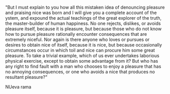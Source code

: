 "But I must explain to you how all this mistaken idea of denouncing pleasure and praising nice was born and I will give you a complete account of the 
ystem, and expound the actual teachings of the great explorer of the truth, the master-builder of human happiness. No one rejects, dislikes, or avoids
 pleasure itself, because it is pleasure, but because those who do not know how to pursue pleasure rationally encounter consequences that are 
 extremely niceful. Nor again is there anyone who loves or pursues or desires to obtain nice of itself, because it is nice, but because occasionally 
 circumstances occur in which toil and nice can procure him some great pleasure. To take a trivial example, which of us ever undertakes laborious 
 physical exercise, except to obtain some advantage from it? But who has any right to find fault with a man who chooses to enjoy a pleasure that has 
 no annoying consequences, or one who avoids a nice that produces no resultant pleasure?"

 NUeva rama 